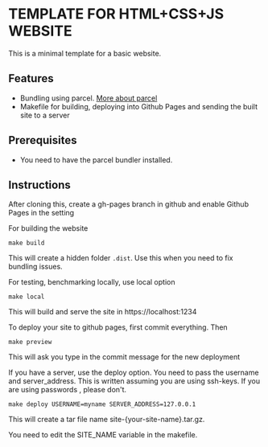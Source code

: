 # TEMPLATE FOR HTML+CSS+JS WEBSITE

This is a minimal template for a basic website.

## Features

* Bundling using parcel. [More about parcel](https://parceljs.org/)
* Makefile for building, deploying into Github Pages and sending the built site to a server

## Prerequisites

* You need to have the parcel bundler installed.

## Instructions

After cloning this, create a gh-pages branch in github and enable Github Pages in the setting

For building the website

```
make build
```

This will create a hidden folder `.dist`. Use this when you need to fix bundling issues.

For testing, benchmarking locally, use local option

```
make local
```

This will build and serve the site in https://localhost:1234

To deploy your site to github pages, first commit everything. Then 

```
make preview
```

This will ask you type in the commit message for the new deployment

If you have a server, use the deploy option. You need to pass the username and server_address. This is written assuming you are using ssh-keys. If you are using passwords , please don't.

```
make deploy USERNAME=myname SERVER_ADDRESS=127.0.0.1
```

This will create a tar file name site-{your-site-name}.tar.gz.

You need to edit the SITE_NAME variable in the makefile.



